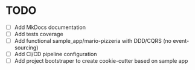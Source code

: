 # TODO

- [ ] Add MkDocs documentation
- [ ] Add tests coverage
- [ ] Add functional sample_app/mario-pizzeria with DDD/CQRS (no event-sourcing)
- [ ] Add CI/CD pipeline configuration
- [ ] Add project bootstraper to create cookie-cutter based on sample app
